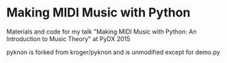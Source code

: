 # Making MIDI Music with Python

Materials and code for my talk "Making MIDI Music with Python: An Introduction to Music Theory" at PyDX 2015

pyknon is forked from kroger/pyknon and is unmodified except for demo.py
